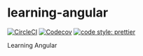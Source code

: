# learning-angular

<a href="https://circleci.com/gh/luotaoyeah/learning-angular/tree/master"><img alt="CircleCI" src="https://img.shields.io/circleci/build/github/luotaoyeah/learning-angular/master.svg"></a>
<a href="https://codecov.io/gh/luotaoyeah/learning-angular"><img alt="Codecov" src="https://img.shields.io/codecov/c/github/luotaoyeah/learning-angular.svg"></a>
<a href="https://prettier.io/"><img alt="code style: prettier" src="https://img.shields.io/badge/code_style-prettier-ff69b4.svg"></a>

Learning Angular
